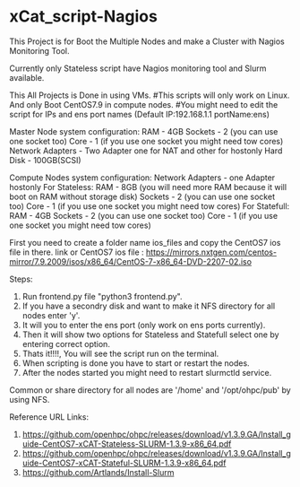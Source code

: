 # xCat_script-Nagios
This Project is for Boot the Multiple Nodes and make a Cluster with Nagios Monitoring Tool.

Currently only Stateless script have Nagios monitoring tool and Slurm available.

This All Projects is Done in using VMs.
#This scripts will only work on Linux.
And only Boot CentOS7.9 in compute nodes.
#You might need to edit the script for IPs and ens port names (Default IP:192.168.1.1 portName:ens)

Master Node system configuration:
RAM - 4GB
Sockets - 2 (you can use one socket too)
Core - 1 (if you use one socket you might need tow cores)
Network Adapters - Two Adapter one for NAT and other for hostonly
Hard Disk - 100GB(SCSI)

Compute Nodes system configuration:
  Network Adapters - one Adapter hostonly 
  For Stateless:
    RAM - 8GB (you will need more RAM because it will boot on RAM without storage disk)
    Sockets - 2 (you can use one socket too)
    Core - 1 (if you use one socket you might need tow cores)
  For Statefull:
    RAM - 4GB
    Sockets - 2 (you can use one socket too)
    Core - 1 (if you use one socket you might need tow cores)

First you need to create a folder name ios_files and copy the CentOS7 ios file in there.
link or CentOS7 ios file : https://mirrors.nxtgen.com/centos-mirror/7.9.2009/isos/x86_64/CentOS-7-x86_64-DVD-2207-02.iso

Steps:
1.  Run frontend.py file "python3 frontend.py".
2.  If you have a secondry disk and want to make it NFS directory for all nodes enter 'y'.
3.  It will you to enter the ens port (only work on ens ports currently).
4.  Then it will show two options for Stateless and Statefull select one by entering correct option.
5.  Thats it!!!!, You will see the script run on the terminal.
6.  When scripting is done you have to start or restart the nodes.
7.  After the nodes started you might need to restart slurmctld service.

Common or share directory for all nodes are '/home' and '/opt/ohpc/pub' by using NFS.


Reference URL Links:

1. https://github.com/openhpc/ohpc/releases/download/v1.3.9.GA/Install_guide-CentOS7-xCAT-Stateless-SLURM-1.3.9-x86_64.pdf
2. https://github.com/openhpc/ohpc/releases/download/v1.3.9.GA/Install_guide-CentOS7-xCAT-Stateful-SLURM-1.3.9-x86_64.pdf
3. https://github.com/Artlands/Install-Slurm
